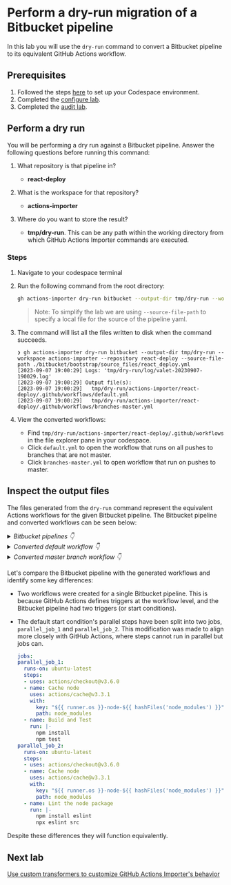 # Perform a dry-run migration of a Bitbucket pipeline

In this lab you will use the `dry-run` command to convert a Bitbucket pipeline to its equivalent GitHub Actions workflow.

## Prerequisites

1. Followed the steps [here](./readme.md#configure-your-codespace) to set up your Codespace environment.
2. Completed the [configure lab](./1-configure.md#configuring-credentials).
3. Completed the [audit lab](./2-audit.md).

## Perform a dry run

You will be performing a dry run against a Bitbucket pipeline. Answer the following questions before running this command:

1. What repository is that pipeline in?
    - __react-deploy__

2. What is the workspace for that repository?
    - __actions-importer__

3. Where do you want to store the result?
    - __tmp/dry-run__. This can be any path within the working directory from which GitHub Actions Importer commands are executed.

### Steps

1. Navigate to your codespace terminal
2. Run the following command from the root directory:

    ```bash
    gh actions-importer dry-run bitbucket --output-dir tmp/dry-run --workspace actions-importer --repository react-deploy --source-file-path ./bitbucket/bootstrap/source_files/react_deploy.yml
    ```
    >Note: To simplify the lab we are using `--source-file-path` to specify a local file for the source of the pipeline yaml.

3. The command will list all the files written to disk when the command succeeds.

    ```console
    ❯ gh actions-importer dry-run bitbucket --output-dir tmp/dry-run --workspace actions-importer --repository react-deploy --source-file-path ./bitbucket/bootstrap/source_files/react_deploy.yml 
    [2023-09-07 19:00:29] Logs: 'tmp/dry-run/log/valet-20230907-190029.log'         
    [2023-09-07 19:00:29] Output file(s):                                           
    [2023-09-07 19:00:29]   tmp/dry-run/actions-importer/react-deploy/.github/workflows/default.yml
    [2023-09-07 19:00:29]   tmp/dry-run/actions-importer/react-deploy/.github/workflows/branches-master.yml
    ```

4. View the converted workflows:
    - Find `tmp/dry-run/actions-importer/react-deploy/.github/workflows` in the file explorer pane in your codespace.
    - Click `default.yml` to open the workflow that runs on all pushes to branches that are not master.
    - Click `branches-master.yml` to open workflow that run on pushes to master.

## Inspect the output files

The files generated from the `dry-run` command represent the equivalent Actions workflows for the given Bitbucket pipeline. The Bitbucket pipeline and converted workflows can be seen below:

<details>
  <summary><em>Bitbucket pipelines 👇</em></summary>

```yaml
pipelines:
  default:
    - parallel:
      - step:
          name: Build and Test
          caches:
            - node
          script:
            - npm install
            - npm test
      - step:
          name: Lint the node package
          script:
            - npm install eslint
            - npx eslint src
          caches:
            - node
  branches:
    master:
      - parallel:
        - step:
            name: Build and Test
            caches:
              - node
            script:
              - npm install
              - npm test
              - npm run build
            artifacts:
              - build/**
        - step:
            name: Security Scan
            script:
              - pipe: atlassian/git-secrets-scan:0.5.1
      - step:
          name: Deploy to Production
          deployment: Production
          trigger: manual
          clone:
            enabled: false
          script:
            - pipe: atlassian/aws-s3-deploy:1.1.0
              variables:
                AWS_ACCESS_KEY_ID: $AWS_ACCESS_KEY_ID
                AWS_SECRET_ACCESS_KEY: $AWS_SECRET_ACCESS_KEY
                AWS_DEFAULT_REGION: $AWS_DEFAULT_REGION
                S3_BUCKET: 'my-bucket-name'
                LOCAL_PATH: 'build'
            - pipe: atlassian/aws-cloudfront-invalidate:0.6.0
              variables:
                AWS_ACCESS_KEY_ID: $AWS_ACCESS_KEY_ID
                AWS_SECRET_ACCESS_KEY: $AWS_SECRET_ACCESS_KEY
                AWS_DEFAULT_REGION: $AWS_DEFAULT_REGION
                DISTRIBUTION_ID: '123xyz'
```

</details>

<details>
  <summary><em>Converted default workflow 👇</em></summary>

default.yml
```yaml
name: default
on:
  push:
    branches:
    - "!master"
jobs:
  parallel_job_1:
    runs-on: ubuntu-latest
    steps:
    - uses: actions/checkout@v3.6.0
    - name: Cache node
      uses: actions/cache@v3.3.1
      with:
        key: "${{ runner.os }}-node-${{ hashFiles('node_modules') }}"
        path: node_modules
    - name: Build and Test
      run: |-
        npm install
        npm test
  parallel_job_2:
    runs-on: ubuntu-latest
    steps:
    - uses: actions/checkout@v3.6.0
    - name: Cache node
      uses: actions/cache@v3.3.1
      with:
        key: "${{ runner.os }}-node-${{ hashFiles('node_modules') }}"
        path: node_modules
    - name: Lint the node package
      run: |-
        npm install eslint
        npx eslint src

```

</details>

<details>
  <summary><em>Converted master branch workflow 👇</em></summary>

default.yml
```yaml
name: branches-master
on:
  push:
    branches: master
jobs:
  parallel_job_1:
    runs-on: ubuntu-latest
    steps:
    - uses: actions/checkout@v3.6.0
    - name: Cache node
      uses: actions/cache@v3.3.1
      with:
        key: "${{ runner.os }}-node-${{ hashFiles('node_modules') }}"
        path: node_modules
    - name: Build and Test
      run: |-
        npm install
        npm test
        npm run build
    - uses: actions/upload-artifact@v3.1.1
      with:
        name: parallel_job_1
        path: build/**
  parallel_job_2:
    runs-on: ubuntu-latest
    steps:
    - uses: actions/checkout@v3.6.0
    - uses: actions/checkout@v3.6.0
      with:
        path: git-secrets
        repository: awslabs/git-secrets
    - run: |
        cd git-secrets
        sudo make install
        git secrets --register-aws --global
        cd ..
    # This transformed result does custom secret scanning using AWS, however the recommended way
    # to do this is to use the GitHub secret scanning feature.
    # See https://docs.github.com/en/code-security/secret-scanning/protecting-pushes-with-secret-scanning for more information.
    - run: git secrets --scan --recursive .
  step_job_3:
    runs-on: ubuntu-latest
    environment:
      name: Production
    needs:
    - parallel_job_2
    - parallel_job_1
    steps:
    - uses: actions/checkout@v3.6.0
    - uses: aws-actions/configure-aws-credentials@v3.0.1
      with:
        aws-access-key-id: "$AWS_ACCESS_KEY_ID"
        aws-secret-access-key: "$AWS_SECRET_ACCESS_KEY"
        aws-region: "$AWS_DEFAULT_REGION"
    - uses: actions/download-artifact@v3.0.1
      with:
        name: parallel_job_1
    - run: aws s3 sync build s3://my-bucket-name
    - name: Invalidate Cloudfront Distribution
      run: aws cloudfront create-invalidation --distribution-id 123xyz
```

</details>

Let's compare the Bitbucket pipeline with the generated workflows and identify some key differences:

- Two workflows were created for a single Bitbucket pipeline. This is because GitHub Actions defines triggers at the workflow level, and the Bitbucket pipeline had two triggers (or start conditions).

- The default start condition's parallel steps have been split into two jobs, `parallel_job_1` and `parallel_job_2`. This modification was made to align more closely with GitHub Actions, where steps cannot run in parallel but jobs can.

  ```yaml
  jobs:
  parallel_job_1:
    runs-on: ubuntu-latest
    steps:
    - uses: actions/checkout@v3.6.0
    - name: Cache node
      uses: actions/cache@v3.3.1
      with:
        key: "${{ runner.os }}-node-${{ hashFiles('node_modules') }}"
        path: node_modules
    - name: Build and Test
      run: |-
        npm install
        npm test
  parallel_job_2:
    runs-on: ubuntu-latest
    steps:
    - uses: actions/checkout@v3.6.0
    - name: Cache node
      uses: actions/cache@v3.3.1
      with:
        key: "${{ runner.os }}-node-${{ hashFiles('node_modules') }}"
        path: node_modules
    - name: Lint the node package
      run: |-
        npm install eslint
        npx eslint src
  ```

Despite these differences they will function equivalently.
## Next lab

[Use custom transformers to customize GitHub Actions Importer's behavior](./5-custom-transformers.md)
